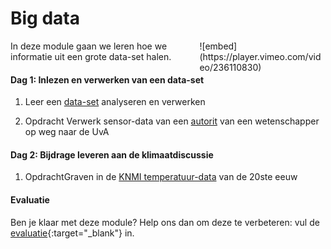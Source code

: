 <style>
div.embed
{
	margin:0 ! important;
}
</style>

# Big data

<div style="width: 40%; float:right; margin-left: 2em;">
![embed](https://player.vimeo.com/video/236110830)
</div>

In deze module gaan we leren hoe we informatie uit een grote data-set halen. 

#### Dag 1: Inlezen en verwerken van een data-set 

1. Leer een [data-set](/python/files) analyseren en verwerken

2. <span class="label label-primary">Opdracht</span> Verwerk sensor-data van een  [autorit](/bigdata/dataverwerken) van een wetenschapper op weg naar de UvA

#### Dag 2: Bijdrage leveren aan de klimaatdiscussie

1. <span class="label label-primary">Opdracht</span>Graven in de [KNMI temperatuur-data](/bigdata/klimaatdiscussie) van de 20ste eeuw

#### Evaluatie

Ben je klaar met deze module? Help ons dan om deze te verbeteren: vul de [evaluatie](https://goo.gl/forms/XP9ccEjH8A3V7q4O2){:target="_blank"} in.
